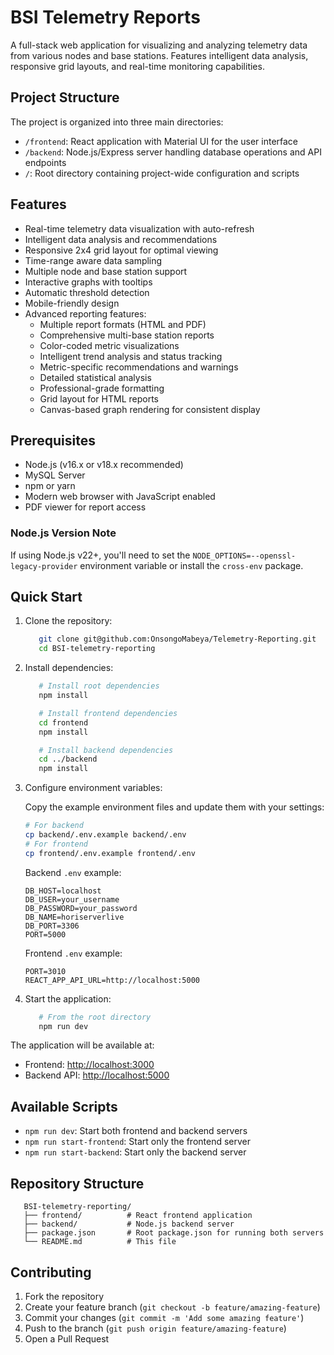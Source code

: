 # BSI Telemetry Reports

A full-stack web application for visualizing and analyzing telemetry data from various nodes and base stations. Features intelligent data analysis, responsive grid layouts, and real-time monitoring capabilities.

## Project Structure

The project is organized into three main directories:

- `/frontend`: React application with Material UI for the user interface
- `/backend`: Node.js/Express server handling database operations and API endpoints
- `/`: Root directory containing project-wide configuration and scripts

## Features

- Real-time telemetry data visualization with auto-refresh
- Intelligent data analysis and recommendations
- Responsive 2x4 grid layout for optimal viewing
- Time-range aware data sampling
- Multiple node and base station support
- Interactive graphs with tooltips
- Automatic threshold detection
- Mobile-friendly design
- Advanced reporting features:
  - Multiple report formats (HTML and PDF)
  - Comprehensive multi-base station reports
  - Color-coded metric visualizations
  - Intelligent trend analysis and status tracking
  - Metric-specific recommendations and warnings
  - Detailed statistical analysis
  - Professional-grade formatting
  - Grid layout for HTML reports
  - Canvas-based graph rendering for consistent display

## Prerequisites

- Node.js (v16.x or v18.x recommended)
- MySQL Server
- npm or yarn
- Modern web browser with JavaScript enabled
- PDF viewer for report access

### Node.js Version Note

If using Node.js v22+, you'll need to set the `NODE_OPTIONS=--openssl-legacy-provider` environment variable or install the `cross-env` package.

## Quick Start

1. Clone the repository:

   ```bash
      git clone git@github.com:OnsongoMabeya/Telemetry-Reporting.git
      cd BSI-telemetry-reporting
   ```

2. Install dependencies:

   ```bash
      # Install root dependencies
      npm install

      # Install frontend dependencies
      cd frontend
      npm install

      # Install backend dependencies
      cd ../backend
      npm install
   ```

3. Configure environment variables:

   Copy the example environment files and update them with your settings:

   ```bash
   # For backend
   cp backend/.env.example backend/.env
   # For frontend
   cp frontend/.env.example frontend/.env
   ```

   Backend `.env` example:

   ```env
   DB_HOST=localhost
   DB_USER=your_username
   DB_PASSWORD=your_password
   DB_NAME=horiserverlive
   DB_PORT=3306
   PORT=5000
   ```

   Frontend `.env` example:

   ```env
   PORT=3010
   REACT_APP_API_URL=http://localhost:5000
   ```

4. Start the application:

   ```bash
      # From the root directory
      npm run dev
   ```

The application will be available at:

- Frontend: [http://localhost:3000](http://localhost:3000)
- Backend API: [http://localhost:5000](http://localhost:5000)

## Available Scripts

- `npm run dev`: Start both frontend and backend servers
- `npm run start-frontend`: Start only the frontend server
- `npm run start-backend`: Start only the backend server

## Repository Structure

```tree
   BSI-telemetry-reporting/
   ├── frontend/          # React frontend application
   ├── backend/           # Node.js backend server
   ├── package.json       # Root package.json for running both servers
   └── README.md          # This file
```

## Contributing

1. Fork the repository
2. Create your feature branch (`git checkout -b feature/amazing-feature`)
3. Commit your changes (`git commit -m 'Add some amazing feature'`)
4. Push to the branch (`git push origin feature/amazing-feature`)
5. Open a Pull Request

